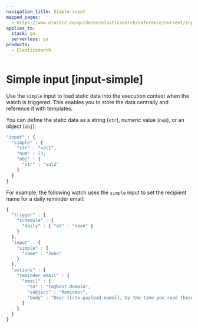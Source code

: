 ```yaml
---
navigation_title: Simple input
mapped_pages:
  - https://www.elastic.co/guide/en/elasticsearch/reference/current/input-simple.html
applies_to:
  stack: ga
  serverless: ga
products:
  - Elasticsearch
---
```


# Simple input [input-simple]

Use the `simple` input to load static data into the execution context when the watch is triggered. This enables you to store the data centrally and reference it with templates.

You can define the static data as a string (`str`), numeric value (`num`), or an object (`obj`):

```js
"input" : {
  "simple" : {
    "str" : "val1",
    "num" : 23,
    "obj" : {
      "str" : "val2"
    }
  }
}
```

For example, the following watch uses the `simple` input to set the recipient name for a daily reminder email:

```js
{
  "trigger" : {
    "schedule" : {
      "daily" : { "at" : "noon" }
    }
  },
  "input" : {
    "simple" : {
      "name" : "John"
    }
  },
  "actions" : {
    "reminder_email" : {
      "email" : {
        "to" : "to@host.domain",
        "subject" : "Reminder",
        "body" : "Dear {{ctx.payload.name}}, by the time you read these lines, I'll be gone"
      }
    }
  }
}
```
